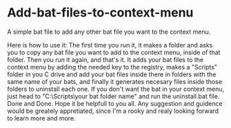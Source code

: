 # Add-bat-files-to-context-menu
A simple bat file to add any other bat file you want to the context menu.

Here is how to use it:
The first time you run it, it makes a folder and asks you to copy any bat file you want to add to the context menu, inside of that folder.
Then you run it again, and that's it. It adds your bat files to the context menu by adding the needed key to the registry,
makes a "Scripts" folder in you C drive and add your bat files inside there in folders with the same name of your bats,
and finally it generates necesary files inside those folders to uninstall each one.
If you don't want the bat in your context menu, just head to "C:\Scripts\your bat folder name" and run the uninstall.bat file.
Done and Done.
Hope it be helpfull to you all.
Any suggestion and guidence would be greately appretiated, since I'm a rooky and realy looking forward to learn more and more. 
